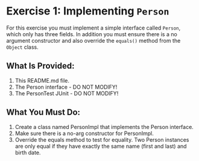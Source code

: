 # Exercise 1: Implementing `Person`

For this exercise you must implement a simple interface called `Person`, which
only has three fields. In addition you must ensure there is a no argument
constructor and also override the `equals()` method from the `Object` class.

## What Is Provided:
1. This README.md file.
2. The Person interface - DO NOT MODIFY!
3. The PersonTest JUnit - DO NOT MODIFY!

## What You Must Do:
1. Create a class named PersonImpl that implements the Person interface.
2. Make sure there is a no-arg constructor for PersonImpl.
3. Override the equals method to test for equality. Two Person instances
   are only equal if they have exactly the same name (first and last) and
   birth date.